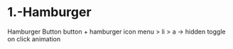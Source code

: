 # 1.-Hamburger
Hamburger Button
button + hamburger icon
menu > li > a -> hidden
toggle on click
animation
